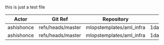 this is just a test file


|Actor | Git Ref | Repository | CommitId|
|--------|----|-----|-------|
|ashishonce | refs/heads/master | mlopstemplates/aml_infra | 1da42622f028e5703597398664ece2cebcab8258|
|ashishonce | refs/heads/master | mlopstemplates/aml_infra | 1da42622f028e5703597398664ece2cebcab8258|
